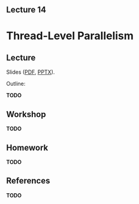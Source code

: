 Lecture 14
---

# Thread-Level Parallelism

## Lecture

Slides ([PDF](CA_Lecture_14.pdf), [PPTX](CA_Lecture_14.pptx)).

Outline:

__TODO__

## Workshop

__TODO__

## Homework

__TODO__

## References

__TODO__
